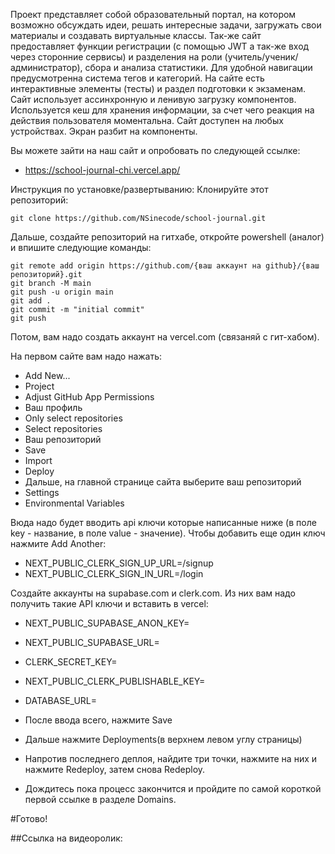 Проект представляет собой образовательный портал, на котором возможно обсуждать идеи, решать интересные задачи, загружать свои материалы и создавать виртуальные классы. Так-же сайт предоставляет функции регистрации (с помощью JWT а так-же вход через сторонние сервисы) и разделения на роли (учитель/ученик/администратор), сбора и анализа статистики. Для удобной навигации предусмотренна система тегов и категорий. На сайте есть интерактивные элементы (тесты) и раздел подготовки к экзаменам. Сайт использует ассинхронную и ленивую загрузку компонентов. Используется кеш для хранения информации, за счет чего реакция на действия пользователя моментальна. Сайт доступен на любых устройствах. Экран разбит на компоненты.

Вы можете зайти на наш сайт и опробовать по следующей ссылке: 
- https://school-journal-chi.vercel.app/


Инструкция по установке/развертыванию:
Клонируйте этот репозиторий:
```
git clone https://github.com/NSinecode/school-journal.git
```
Дальше, создайте репозиторий на гитхабе, откройте powershell (аналог) и впишите следующие команды:
```
git remote add origin https://github.com/{ваш аккаунт на github}/{ваш репозиторий}.git
git branch -M main
git push -u origin main
git add .
git commit -m "initial commit"
git push
```

Потом, вам надо создать аккаунт на vercel.com (связаняй с гит-хабом).

На первом сайте вам надо нажать: 
- Add New...
- Project
- Adjust GitHub App Permissions
- Ваш профиль
- Only select repositories
- Select repositories
- Ваш репозиторий
- Save
- Import
- Deploy
- Дальше, на главной странице сайта выберите ваш репозиторий
- Settings
- Environmental Variables

Вюда надо будет вводить api ключи которые написанные ниже (в поле key - название, в поле value - значение). Чтобы добавить еще один ключ нажмите Add Another:
- NEXT_PUBLIC_CLERK_SIGN_UP_URL=/signup
- NEXT_PUBLIC_CLERK_SIGN_IN_URL=/login

Создайте аккаунты на supabase.com и clerk.com. Из них вам надо получить такие API ключи и вставить в vercel:
- NEXT_PUBLIC_SUPABASE_ANON_KEY=
- NEXT_PUBLIC_SUPABASE_URL=
- CLERK_SECRET_KEY=
- NEXT_PUBLIC_CLERK_PUBLISHABLE_KEY=
- DATABASE_URL=

- После ввода всего, нажмите Save
- Дальше нажмите Deployments(в верхнем левом углу страницы)
- Напротив последнего деплоя, найдите три точки, нажмите на них и нажмите Redeploy, затем снова Redeploy.
- Дождитесь пока процесс закончится и пройдите по самой короткой первой ссылке в разделе Domains.

#Готово!

##Ссылка на видеоролик:
